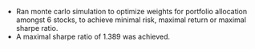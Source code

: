 - Ran monte carlo simulation to optimize weights for portfolio allocation amongst 6 stocks, to achieve minimal risk, maximal return or maximal sharpe ratio.
- A maximal sharpe ratio of 1.389 was achieved.
